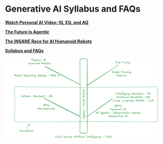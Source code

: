 # Generative AI Syllabus and FAQs

**[Watch Personal AI Video: IQ, EQ, and AQ](https://www.facebook.com/share/r/FnWHoVjkQXKRSiRy/?mibextid=0VwfS7)**

**[The Future Is Agentic](https://www.youtube.com/watch?v=ZYf9V2fSFwU)**

**[The INSANE Race for AI Humanoid Robots](https://www.youtube.com/watch?v=90TMZ2fq9Gs)**

**[Syllabus and FAQs](https://docs.google.com/document/d/15usu1hkrrRLRjcq_3nCTT-0ljEcgiC44iSdvdqrCprk/edit?usp=sharing)**

![alt GenAI Learning Tree](learning_tree.png "Generative AI Learning Tree")

